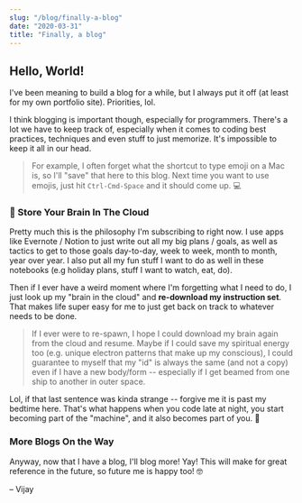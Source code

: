 ```yaml
---
slug: "/blog/finally-a-blog"
date: "2020-03-31"
title: "Finally, a blog"
---
```

## Hello, World!

I've been meaning to build a blog for a while, but I always put it off (at least for my own portfolio site).  Priorities, lol.

I think blogging is important though, especially for programmers.  There's a lot we have to keep track of, especially when it comes to coding best practices, techniques and even stuff to just memorize.  It's impossible to keep it all in our head.

> For example, I often forget what the shortcut to type emoji on a Mac is, so I'll "save" that here to this blog.  Next time you want to use emojis, just hit `Ctrl-Cmd-Space` and it should come up.  💻

### 🧠 Store Your Brain In The Cloud

Pretty much this is the philosophy I'm subscribing to right now.  I use apps like Evernote / Notion to just write out all my big plans / goals, as well as tactics to get to those goals day-to-day, week to week, month to month, year over year.  I also put all my fun stuff I want to do as well in these notebooks (e.g holiday plans, stuff I want to watch, eat, do).

Then if I ever have a weird moment where I'm forgetting what I need to do, I just look up my "brain in the cloud" and <b>re-download my instruction set</b>.  That makes life super easy for me to just get back on track to whatever needs to be done.  

> If I ever were to re-spawn, I hope I could download my brain again from the cloud and resume.  Maybe if I could save my spiritual energy too (e.g. unique electron patterns that make up my conscious), I could guarantee to myself that my "id" is always the same (and not a copy) even if I have a new body/form -- especially if I get beamed from one ship to another in outer space.

Lol, if that last sentence was kinda strange -- forgive me it is past my bedtime here.  That's what happens when you code late at night, you start becoming part of the "machine", and it also becomes part of you. 🤖

### More Blogs On the Way

Anyway, now that I have a blog, I'll blog more! Yay! This will make for great reference in the future, so future me is happy too! 🤓

&#8211; Vijay